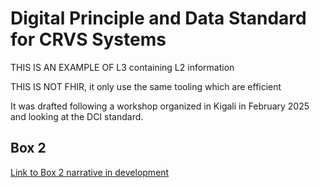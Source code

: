 # Digital Principle and Data Standard for CRVS Systems

THIS IS AN EXAMPLE OF L3 containing L2 information 

THIS IS NOT FHIR, it only use the same tooling which are efficient

It was drafted following a workshop organized in Kigali in February 2025 and looking at the DCI standard.


## Box 2 

[Link to Box 2 narrative in development](https://docs.google.com/document/d/1NN1WFeL-wfgtOIEKctO2qgh7uO5oPYs7gglzJo-rOgA/edit?usp=drive_link)




